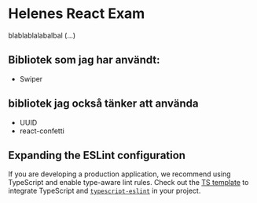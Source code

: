 # Helenes React Exam

blablablalabalbal (...)

## Bibliotek som jag har användt:

- Swiper

## bibliotek jag också tänker att använda

- UUID
- react-confetti

## Expanding the ESLint configuration

If you are developing a production application, we recommend using TypeScript and enable type-aware lint rules. Check out the [TS template](https://github.com/vitejs/vite/tree/main/packages/create-vite/template-react-ts) to integrate TypeScript and [`typescript-eslint`](https://typescript-eslint.io) in your project.
